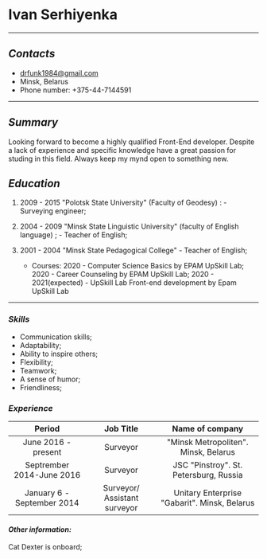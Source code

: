 # Ivan Serhiyenka

---

## _Contacts_

- drfunk1984@gmail.com
- Minsk, Belarus
- Phone number: +375-44-7144591

---

## _Summary_

Looking forward to become a highly qualified Front-End developer. Despite a lack of experience and specific knowledge have a great passion for studing in this field. Always keep my mynd open to something new.

## _Education_

1.  2009 - 2015 "Polotsk State University" (Faculty of Geodesy) : -Surveying engineer;
2.  2004 - 2009 "Minsk State Linguistic University" (faculty of English language) ; - Teacher of English;
3.  2001 - 2004 "Minsk State Pedagogical College" - Teacher of English;

    - Courses:
      2020 - Computer Science Basics by EPAM UpSkill Lab;
      2020 - Career Counseling by EPAM UpSkill Lab;
      2020 - 2021(expected) - UpSkill Lab Front-end development by Epam UpSkill Lab

---

### _Skills_

- Communication skills;
- Adaptability;
- Ability to inspire others;
- Flexibility;
- Teamwork;
- A sense of humor;
- Friendliness;

### _Experience_

|           Period           |          Job Title           |               Name of company                |
| :------------------------: | :--------------------------: | :------------------------------------------: |
|    June 2016 - present     |           Surveyor           |     "Minsk Metropoliten". Minsk, Belarus     |
| Septrember 2014-June 2016  |           Surveyor           |    JSC "Pinstroy". St. Petersburg, Russia    |
| January 6 - September 2014 | Surveyor/ Assistant surveyor | Unitary Enterprise "Gabarit". Minsk, Belarus |

#### _Other information:_

Cat Dexter is onboard;
